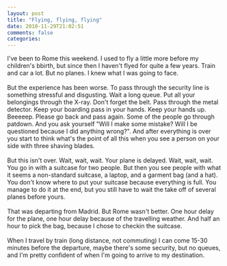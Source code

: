 ```yaml
---
layout: post
title: "Flying, flying, flying"
date: 2010-11-29T21:02:51
comments: false
categories:
---
```


I've been to Rome this weekend. I used to fly a little more before my children's bbirth, but since then I haven't flyed for quite a few years. Train and car a lot. But no planes. I knew what I was going to face.
<br /><br />
But the experience has been worse. To pass through the security line is something stressful and disgusting. Wait a long queue. Put all your belongings through the X-ray. Don't forget the belt. Pass through the metal detector. Keep your boarding pass in your hands. Keep your hands up. Beeeeep. Please go back and pass again. Some of the people go through patdown. And you ask yourself "Will I make some mistake? Will I be questioned because I did anything wrong?". And after everything is over you start to think what's the point of all this when you see a person on your side with three shaving blades.
<br /><br />
But this isn't over. Wait, wait, wait. Your plane is delayed. Wait, wait, wait. You go in with a suitcase for two people. But then you see people with what it seems a non-standard suitcase, a laptop, and a garment bag (and a hat). You don't know where to put your suitcase because everything is full. You manage to do it at the end, but you still have to wait the take off of several planes before yours.
<br /><br />
That was departing from Madrid. But Rome wasn't better. One hour delay for the plane, one hour delay because of the travelling weather. And half an hour to pick the bag, because I chose to checkin the suitcase.
<br /><br />
When I travel by train (long distance, not commuting) I can come 15-30 minutes before the departure, maybe there's some security, but no queues, and I'm pretty confident of when I'm going to arrive to my destination.
